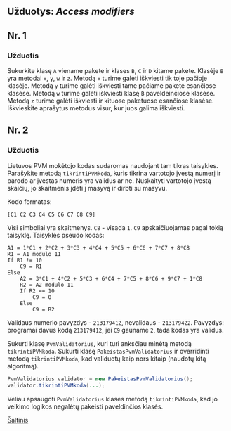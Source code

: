 
## Užduotys: *Access modifiers*

## Nr. 1

### Užduotis

Sukurkite klasę `A` viename pakete ir klases `B`, `C` ir `D` kitame pakete. 
Klasėje `B` yra metodai `x`, `y`, `w` ir `z`. Metodą `x` turime galėti iškviesti tik toje pačioje klasėje. Metodą `y` turime galėti iškviesti tame pačiame pakete esančiose klasėse. Metodą `w` turime galėti iškviesti klasę `B` paveldeinčiose klasėse. Metodą `z` turime galėti iškviesti ir kituose paketuose esančiose klasėse. Iškvieskite aprašytus metodus visur, kur juos galima iškviesti.

## Nr. 2

### Užduotis

Lietuvos PVM mokėtojo kodas sudaromas naudojant tam tikras taisykles. Parašykite metodą `tikrintiPVMkoda`, kuris tikrina vartotojo įvestą numerį ir parodo ar įvestas numeris yra validus ar ne. Nuskaityti vartotojo įvestą skaičių, jo skaitmenis įdėti į masyvą ir dirbti su masyvu.

Kodo formatas: 
```
[C1 C2 C3 C4 C5 C6 C7 C8 C9]
```
Visi simboliai yra skaitmenys. `C8` - visada `1`. `C9` apskaičiuojamas pagal tokią taisyklę. Taisyklės pseudo kodas:
```
A1 = 1*C1 + 2*C2 + 3*C3 + 4*C4 + 5*C5 + 6*C6 + 7*C7 + 8*C8
R1 = A1 modulo 11
If R1 != 10 
    C9 = R1
Else
    A2 = 3*C1 + 4*C2 + 5*C3 + 6*C4 + 7*C5 + 8*C6 + 9*C7 + 1*C8
    R2 = A2 modulo 11
    If R2 == 10
        C9 = 0
    Else 
        C9 = R2

```
Validaus numerio pavyzdys - `213179412`, nevalidaus - `213179422`. Pavyzdys: programai davus kodą `213179412`, jei `C9` gauname `2`, tada kodas yra validus.

Sukurti klasę `PvmValidatorius`, kuri turi anksčiau minėtą metodą `tikrintiPVMkoda`. Sukurti klasę `PakeistasPvmValidatorius` ir overridinti metodą `tikrintiPVMkoda`, kad validuotų kaip nors kitaip (naudotų kitą algoritmą).

```java
PvmValidatorius validator = new PakeistasPvmValidatorius();
validator.tikrintiPVMkoda(...);
```

Vėliau apsaugoti `PvmValidatorius` klasės metodą `tikrintiPVMkoda`, kad jo veikimo logikos negalėtų pakeisti paveldinčios klasės.

[Šaltinis](https://www.google.com/url?sa=t&rct=j&q=&esrc=s&source=web&cd=14&ved=2ahUKEwixyoqIzdPfAhVCjSwKHYxdCPQQFjANegQIBBAC&url=http%3A%2F%2F85.81.229.78%2Fsystems%2FDKVIES%2F-%2520Arkiv%2FAlgoritme%25E6ndringer%2FVIES-VAT%2520Validation%2520Routines-v15.0.doc&usg=AOvVaw2mVLkFoVBQrUnVUfRafihp&fbclid=IwAR3k9SQy7HuSO_HSM9xfbqStjjfR90tbaDK-SRzr1PeTSUp9TfIKJcxpOxg)

